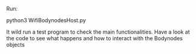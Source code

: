 

Run:
  
  python3 WifiBodynodesHost.py

It wild run a test program to check the main functionalities. Have a look at the code to see what happens and how to interact with the Bodynodes objects
